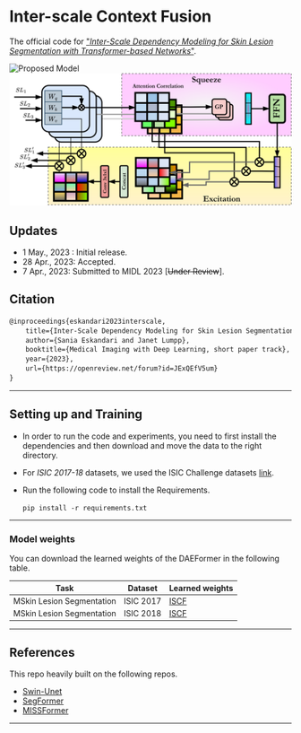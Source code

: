 # Inter-scale Context Fusion

The official code for ["_Inter-Scale Dependency Modeling for Skin Lesion Segmentation with Transformer-based Networks_"](https://openreview.net/forum?id=JExQEfV5um).

![Proposed Model](./images/method.png)
![ISCF](./images/ISCF.png)


## Updates
- 1 May., 2023 : Initial release.
- 28 Apr., 2023: Accepted.
- 7 Apr., 2023: Submitted to MIDL 2023 [~~Under Review~~].


## Citation
```latex
@inproceedings{eskandari2023interscale,
    title={Inter-Scale Dependency Modeling for Skin Lesion Segmentation with Transformer-based Networks},
    author={Sania Eskandari and Janet Lumpp},
    booktitle={Medical Imaging with Deep Learning, short paper track},
    year={2023},
    url={https://openreview.net/forum?id=JExQEfV5um}
}
```
---
## Setting up and Training
- In order to run the code and experiments, you need to first install the dependencies and then download and move the data to the right directory.
- For _ISIC 2017-18_ datasets, we used the ISIC Challenge datasets [link](https://challenge.isic-archive.com/data/).
- Run the following code to install the Requirements.

    `pip install -r requirements.txt`
---
### Model weights
You can download the learned weights of the DAEFormer in the following table. 

Task | Dataset |Learned weights
------------ | -------------|----
MSkin Lesion Segmentation | ISIC 2017 | [ISCF]()
MSkin Lesion Segmentation | ISIC 2018 | [ISCF]()
---
## References
This repo heavily built on the following repos.
- [Swin-Unet](https://github.com/HuCaoFighting/Swin-Unet)
- [SegFormer](https://github.com/NVlabs/SegFormer)
- [MISSFormer](https://github.com/ZhifangDeng/MISSFormer)
---
